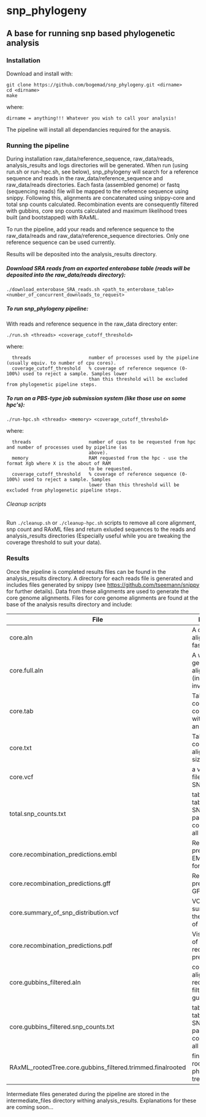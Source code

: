 # snp_phylogeny
## A base for running snp based phylogenetic analysis

### Installation

Download and install with:

```
git clone https://github.com/bogemad/snp_phylogeny.git <dirname>
cd <dirname>
make
```

where:

```
dirname = anything!!! Whatever you wish to call your analysis!
```

The pipeline will install all dependancies required for the anaysis.

### Running the pipeline

During installation raw_data/reference_sequence, raw_data/reads, analysis_results and logs directories will be generated. When run (using run.sh or run-hpc.sh, see below), snp_phylogeny will search for a reference sequence and reads in the raw_data/reference_sequence and raw_data/reads directories. Each fasta (assembled genome) or fastq (sequencing reads) file will be mapped to the reference sequence using snippy. Following this, alignments are concatenated using snippy-core and total snp counts calculated. Recombination events are consequently filtered with gubbins, core snp counts calculated and maximum likelihood trees built (and bootstapped) with RAxML.

To run the pipeline, add your reads and reference sequence to the raw_data/reads and raw_data/reference_sequence directories. Only one reference sequence can be used currently. 

Results will be deposited into the analysis_results directory.

##### Download SRA reads from an exported enterobase table (reads will be deposited into the raw_data/reads directory):

`./download_enterobase_SRA_reads.sh <path_to_enterobase_table> <number_of_concurrent_downloads_to_request>`

##### To run snp_phylogeny pipeline:

With reads and reference sequence in the raw_data directory enter:

`./run.sh <threads> <coverage_cutoff_threshold>`

where:

```
  threads                     number of processes used by the pipeline (usually equiv. to number of cpu cores).
  coverage_cutoff_threshold   % coverage of reference sequence (0-100%) used to reject a sample. Samples lower 
                              than this threshold will be excluded from phylogenetic pipeline steps.
  ```
  
##### To run on a PBS-type job submission system (like those use on some hpc's):

`./run-hpc.sh <threads> <memory> <coverage_cutoff_threshold>`

where:

```
  threads                     number of cpus to be requested from hpc and number of processes used by pipeline (as 
                              above).
  memory                      RAM requested from the hpc - use the format Xgb where X is the about of RAM 
                              to be requested.
  coverage_cutoff_threshold   % coverage of reference sequence (0-100%) used to reject a sample. Samples 
                              lower than this threshold will be excluded from phylogenetic pipeline steps.
  ```

###### Cleanup scripts

Run `./cleanup.sh` or `./cleanup-hpc.sh` scripts to remove all core alignment, snp count and RAxML files and return exluded sequences to the reads and analysis_results directories (Especially useful while you are tweaking the coverage threshold to suit your data).

### Results

Once the pipeline is completed results files can be found in the analysis_results directory. A directory for each reads file is generated and includes files generated by snippy (see https://github.com/tseemann/snippy for further details). Data from these alignments are used to generate the core genome alignments. Files for core genome alignments are found at the base of the analysis results directory and include:

| File | Description | Generated by | See for details |
| --- | --- | --- | --- |
| core.aln | A core SNP alignment in fasta format | snippy | https://github.com/tseemann/snippy |
| core.full.aln | A whole genome SNP alignment (includes invariant sites) | snippy | https://github.com/tseemann/snippy |
| core.tab | Tab-separated columnar list of core SNP sites with alleles and annotations | snippy | https://github.com/tseemann/snippy |
| core.txt | Tab-separated columnar list of alignment/core-size statistics | snippy | https://github.com/tseemann/snippy |
| core.vcf | a vcf formatted file of of core SNP sites | snippy | https://github.com/tseemann/snippy |
| total.snp_counts.txt | tab-separated table of total SNPs between pairwise combinations of all samples | snp_phylogeny | Right here! |
| core.recombination_predictions.embl | Recombination predictions in EMBL tab file format | gubbins | https://github.com/sanger-pathogens/gubbins |
| core.recombination_predictions.gff | Recombination predictions in GFF format | gubbins | https://github.com/sanger-pathogens/gubbins |
| core.summary_of_snp_distribution.vcf | VCF file summarising the distribution of SNPs | gubbins | https://github.com/sanger-pathogens/gubbins |
| core.recombination_predictions.pdf | Visual graphic of recombination predictions | gubbins | https://github.com/sanger-pathogens/gubbins |
| core.gubbins_filtered.aln | core genome alignment with recombination filtered by gubbins | snp_phylogeny | Right here! |
| core.gubbins_filtered.snp_counts.txt | tab-separated table of total SNPs between pairwise combinations of all samples | snp_phylogeny | Right here! |
| RAxML_rootedTree.core.gubbins_filtered.trimmed.finalrooted | final ultrametric rooted phylogenetic tree | RAxML | http://sco.h-its.org/exelixis/web/software/raxml/index.html |

Intermediate files generated during the pipeline are stored in the intermediate_files directory withing analysis_results. Explanations for these are coming soon...

